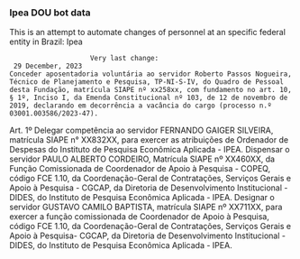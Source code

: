  ### Ipea DOU bot data
 This is an attempt to automate changes of personnel at an specific federal entity in Brazil: Ipea
 
                        Very last change: 
 	 29 December, 2023
	Conceder aposentadoria voluntária ao servidor Roberto Passos Nogueira, Técnico de Planejamento e Pesquisa, TP-NI-S-IV, do Quadro de Pessoal desta Fundação, matrícula SIAPE nº xx258xx, com fundamento no art. 10, § 1º, Inciso I, da Emenda Constitucional nº 103, de 12 de novembro de 2019, declarando em decorrência a vacância do cargo (processo n.º 03001.003586/2023-47).
Art. 1º Delegar competência ao servidor FERNANDO GAIGER SILVEIRA, matrícula SIAPE n° XX832XX, para exercer as atribuições de Ordenador de Despesas do Instituto de Pesquisa Econômica Aplicada - IPEA.
Dispensar o servidor PAULO ALBERTO CORDEIRO, Matrícula SIAPE nº XX460XX, da Função Comissionada de Coordenador de Apoio à Pesquisa - COPEQ, código FCE 1.10, da Coordenação-Geral de Contratações, Serviços Gerais e Apoio à Pesquisa - CGCAP, da Diretoria de Desenvolvimento Institucional - DIDES, do Instituto de Pesquisa Econômica Aplicada - IPEA.
Designar o servidor GUSTAVO CAMILO BAPTISTA, matrícula SIAPE nº XX711XX, para exercer a função comissionada de Coordenador de Apoio à Pesquisa, código FCE 1.10, da Coordenação-Geral de Contratações, Serviços Gerais e Apoio à Pesquisa- CGCAP, da Diretoria de Desenvolvimento Institucional - DIDES, do Instituto de Pesquisa Econômica Aplicada - IPEA.

